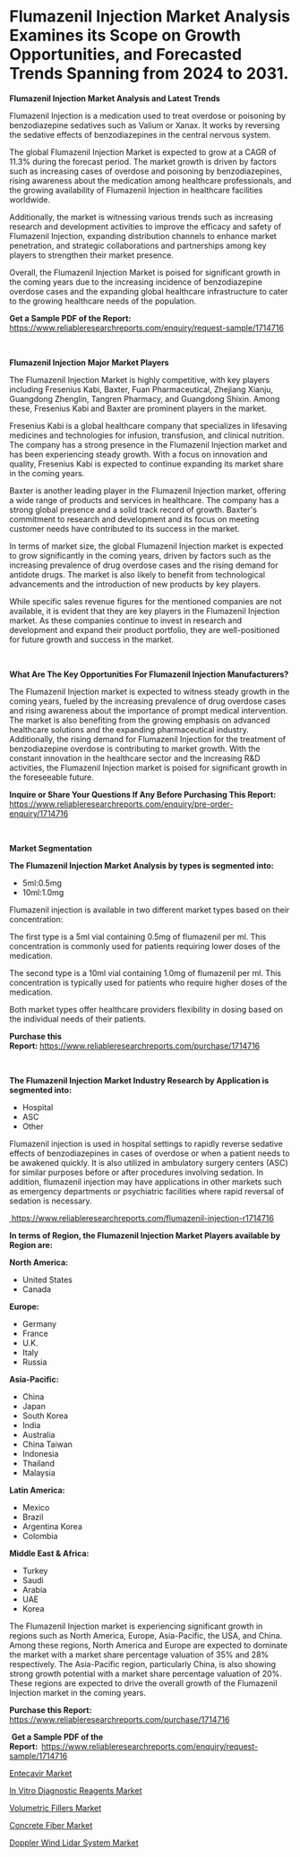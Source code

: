 <p><h1>Flumazenil Injection Market Analysis Examines its Scope on Growth Opportunities, and Forecasted Trends Spanning from 2024 to 2031.</h1></p><p><strong>Flumazenil Injection Market Analysis and Latest Trends</strong></p>
<p><p>Flumazenil Injection is a medication used to treat overdose or poisoning by benzodiazepine sedatives such as Valium or Xanax. It works by reversing the sedative effects of benzodiazepines in the central nervous system.</p><p>The global Flumazenil Injection Market is expected to grow at a CAGR of 11.3% during the forecast period. The market growth is driven by factors such as increasing cases of overdose and poisoning by benzodiazepines, rising awareness about the medication among healthcare professionals, and the growing availability of Flumazenil Injection in healthcare facilities worldwide.</p><p>Additionally, the market is witnessing various trends such as increasing research and development activities to improve the efficacy and safety of Flumazenil Injection, expanding distribution channels to enhance market penetration, and strategic collaborations and partnerships among key players to strengthen their market presence.</p><p>Overall, the Flumazenil Injection Market is poised for significant growth in the coming years due to the increasing incidence of benzodiazepine overdose cases and the expanding global healthcare infrastructure to cater to the growing healthcare needs of the population.</p></p>
<p><strong>Get a Sample PDF of the Report:&nbsp;</strong> <a href="https://www.reliableresearchreports.com/enquiry/request-sample/1714716">https://www.reliableresearchreports.com/enquiry/request-sample/1714716</a></p>
<p>&nbsp;</p>
<p><strong>Flumazenil Injection Major Market Players</strong></p>
<p><p>The Flumazenil Injection Market is highly competitive, with key players including Fresenius Kabi, Baxter, Fuan Pharmaceutical, Zhejiang Xianju, Guangdong Zhenglin, Tangren Pharmacy, and Guangdong Shixin. Among these, Fresenius Kabi and Baxter are prominent players in the market.</p><p>Fresenius Kabi is a global healthcare company that specializes in lifesaving medicines and technologies for infusion, transfusion, and clinical nutrition. The company has a strong presence in the Flumazenil Injection market and has been experiencing steady growth. With a focus on innovation and quality, Fresenius Kabi is expected to continue expanding its market share in the coming years.</p><p>Baxter is another leading player in the Flumazenil Injection market, offering a wide range of products and services in healthcare. The company has a strong global presence and a solid track record of growth. Baxter's commitment to research and development and its focus on meeting customer needs have contributed to its success in the market.</p><p>In terms of market size, the global Flumazenil Injection market is expected to grow significantly in the coming years, driven by factors such as the increasing prevalence of drug overdose cases and the rising demand for antidote drugs. The market is also likely to benefit from technological advancements and the introduction of new products by key players.</p><p>While specific sales revenue figures for the mentioned companies are not available, it is evident that they are key players in the Flumazenil Injection market. As these companies continue to invest in research and development and expand their product portfolio, they are well-positioned for future growth and success in the market.</p></p>
<p>&nbsp;</p>
<p><strong>What Are The Key Opportunities For Flumazenil Injection Manufacturers?</strong></p>
<p><p>The Flumazenil Injection market is expected to witness steady growth in the coming years, fueled by the increasing prevalence of drug overdose cases and rising awareness about the importance of prompt medical intervention. The market is also benefiting from the growing emphasis on advanced healthcare solutions and the expanding pharmaceutical industry. Additionally, the rising demand for Flumazenil Injection for the treatment of benzodiazepine overdose is contributing to market growth. With the constant innovation in the healthcare sector and the increasing R&D activities, the Flumazenil Injection market is poised for significant growth in the foreseeable future.</p></p>
<p><strong>Inquire or Share Your Questions If Any Before Purchasing This Report:</strong> <a href="https://www.reliableresearchreports.com/enquiry/pre-order-enquiry/1714716">https://www.reliableresearchreports.com/enquiry/pre-order-enquiry/1714716</a></p>
<p>&nbsp;</p>
<p><strong>Market Segmentation</strong></p>
<p><strong>The Flumazenil Injection Market Analysis by types is segmented into:</strong></p>
<p><ul><li>5ml:0.5mg</li><li>10ml:1.0mg</li></ul></p>
<p><p>Flumazenil injection is available in two different market types based on their concentration: </p><p>The first type is a 5ml vial containing 0.5mg of flumazenil per ml. This concentration is commonly used for patients requiring lower doses of the medication. </p><p>The second type is a 10ml vial containing 1.0mg of flumazenil per ml. This concentration is typically used for patients who require higher doses of the medication. </p><p>Both market types offer healthcare providers flexibility in dosing based on the individual needs of their patients.</p></p>
<p><strong>Purchase this Report:&nbsp;</strong><a href="https://www.reliableresearchreports.com/purchase/1714716">https://www.reliableresearchreports.com/purchase/1714716</a></p>
<p>&nbsp;</p>
<p><strong>The Flumazenil Injection Market Industry Research by Application is segmented into:</strong></p>
<p><ul><li>Hospital</li><li>ASC</li><li>Other</li></ul></p>
<p><p>Flumazenil injection is used in hospital settings to rapidly reverse sedative effects of benzodiazepines in cases of overdose or when a patient needs to be awakened quickly. It is also utilized in ambulatory surgery centers (ASC) for similar purposes before or after procedures involving sedation. In addition, flumazenil injection may have applications in other markets such as emergency departments or psychiatric facilities where rapid reversal of sedation is necessary.</p></p>
<p><a href="https://www.reliableresearchreports.com/flumazenil-injection-r1714716">&nbsp;https://www.reliableresearchreports.com/flumazenil-injection-r1714716</a></p>
<p><strong>In terms of Region, the Flumazenil Injection Market Players available by Region are:</strong></p>
<p>
    <p> <strong> North America: </strong>
        <ul>
            <li>United States</li>
            <li>Canada</li>
        </ul>
        </p> 
    <p> <strong> Europe: </strong>
        <ul>
            <li>Germany</li>
            <li>France</li>
            <li>U.K.</li>
            <li>Italy</li>
            <li>Russia</li>
        </ul>
        </p> 
    <p> <strong> Asia-Pacific: </strong>
        <ul>
            <li>China</li>
            <li>Japan</li>
            <li>South Korea</li>
            <li>India</li>
            <li>Australia</li>
            <li>China Taiwan</li>
            <li>Indonesia</li>
            <li>Thailand</li>
            <li>Malaysia</li>
        </ul>
        </p> 
    <p> <strong> Latin America: </strong>
        <ul>
            <li>Mexico</li>
            <li>Brazil</li>
            <li>Argentina Korea</li>
            <li>Colombia</li>
        </ul>
        </p> 
    <p> <strong> Middle East & Africa: </strong>
        <ul>
            <li>Turkey</li>
            <li>Saudi</li>
            <li>Arabia</li>
            <li>UAE</li>
            <li>Korea</li>
        </ul>
    </p>
    </p>
<p><p>The Flumazenil Injection market is experiencing significant growth in regions such as North America, Europe, Asia-Pacific, the USA, and China. Among these regions, North America and Europe are expected to dominate the market with a market share percentage valuation of 35% and 28% respectively. The Asia-Pacific region, particularly China, is also showing strong growth potential with a market share percentage valuation of 20%. These regions are expected to drive the overall growth of the Flumazenil Injection market in the coming years.</p></p>
<p><strong>Purchase this Report: </strong><a href="https://www.reliableresearchreports.com/purchase/1714716">https://www.reliableresearchreports.com/purchase/1714716</a></p>
<p>&nbsp;<strong>Get a Sample PDF of the Report:&nbsp;&nbsp;</strong><a href="https://www.reliableresearchreports.com/enquiry/request-sample/1714716">https://www.reliableresearchreports.com/enquiry/request-sample/1714716</a></p>
<p><strong></strong></p>
<p><p><a href="https://github.com/jakobeblake56/Market-Research-Report-List-1/blob/main/entecavir-market.md">Entecavir Market</a></p><p><a href="https://github.com/JosephWillisbXXgf/Market-Research-Report-List-1/blob/main/in-vitro-diagnostic-reagents-market.md">In Vitro Diagnostic Reagents Market</a></p><p><a href="https://medium.com/@broderickleannon/volumetric-fillers-market-industry-trends-and-forecast-for-period-from-2024-to-2031-365e33161805">Volumetric Fillers Market</a></p><p><a href="https://www.linkedin.com/pulse/concrete-fiber-industry-analysis-report-its-market-size-share-l83df?trackingId=sb9idzRrQHKRUEE1G93SIw%3D%3D">Concrete Fiber Market</a></p><p><a href="https://www.linkedin.com/pulse/doppler-wind-lidar-system-market-global-regional-analysis-focus-2zitf?trackingId=5UqoXxxiQ4K01J6eEAXJ9A%3D%3D">Doppler Wind Lidar System Market</a></p></p>